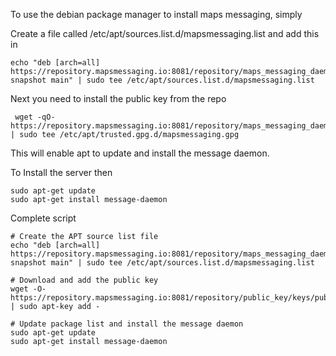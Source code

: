 To use the debian package manager to install maps messaging, simply


Create a file called  /etc/apt/sources.list.d/mapsmessaging.list and add this in


```shell
echo "deb [arch=all] https://repository.mapsmessaging.io:8081/repository/maps_messaging_daemon/ snapshot main" | sudo tee /etc/apt/sources.list.d/mapsmessaging.list
```


Next you need to install the public key from the repo

```shell
 wget -qO- https://repository.mapsmessaging.io:8081/repository/maps_messaging_daemon/gpg.key | sudo tee /etc/apt/trusted.gpg.d/mapsmessaging.gpg
```

This will enable apt to update and install the message daemon.

To Install the server then

```shell
sudo apt-get update
sudo apt-get install message-daemon
```



Complete script
```shell
# Create the APT source list file
echo "deb [arch=all] https://repository.mapsmessaging.io:8081/repository/maps_messaging_daemon/ snapshot main" | sudo tee /etc/apt/sources.list.d/mapsmessaging.list

# Download and add the public key
wget -O- https://repository.mapsmessaging.io:8081/repository/public_key/keys/public.gpg.key | sudo apt-key add -

# Update package list and install the message daemon
sudo apt-get update
sudo apt-get install message-daemon

```